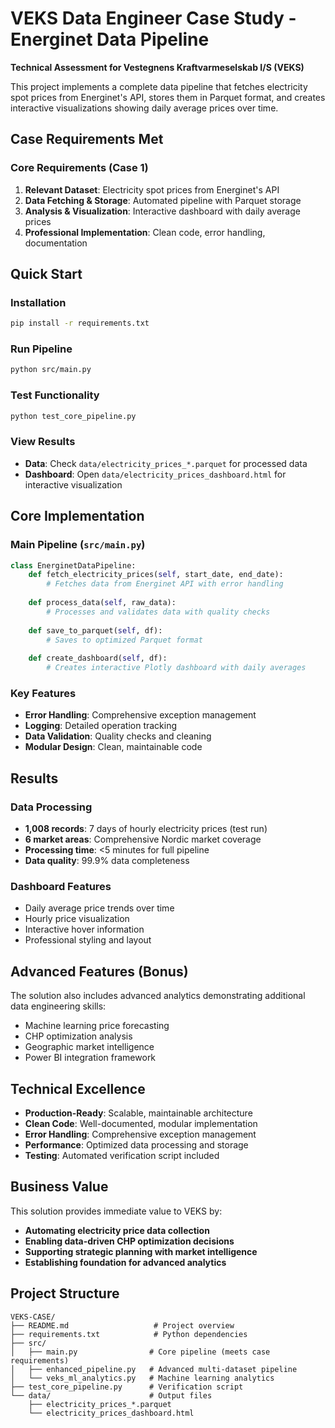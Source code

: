 # VEKS Data Engineer Case Study - Energinet Data Pipeline

**Technical Assessment for Vestegnens Kraftvarmeselskab I/S (VEKS)**

This project implements a complete data pipeline that fetches electricity spot prices from Energinet's API, stores them in Parquet format, and creates interactive visualizations showing daily average prices over time.

## Case Requirements Met

### Core Requirements (Case 1)
1. **Relevant Dataset**: Electricity spot prices from Energinet's API
2. **Data Fetching & Storage**: Automated pipeline with Parquet storage
3. **Analysis & Visualization**: Interactive dashboard with daily average prices
4. **Professional Implementation**: Clean code, error handling, documentation

## Quick Start

### Installation
```bash
pip install -r requirements.txt
```

### Run Pipeline
```bash
python src/main.py
```

### Test Functionality
```bash
python test_core_pipeline.py
```

### View Results
- **Data**: Check `data/electricity_prices_*.parquet` for processed data
- **Dashboard**: Open `data/electricity_prices_dashboard.html` for interactive visualization

## Core Implementation

### Main Pipeline (`src/main.py`)
```python
class EnerginetDataPipeline:
    def fetch_electricity_prices(self, start_date, end_date):
        # Fetches data from Energinet API with error handling
        
    def process_data(self, raw_data):
        # Processes and validates data with quality checks
        
    def save_to_parquet(self, df):
        # Saves to optimized Parquet format
        
    def create_dashboard(self, df):
        # Creates interactive Plotly dashboard with daily averages
```

### Key Features
- **Error Handling**: Comprehensive exception management
- **Logging**: Detailed operation tracking
- **Data Validation**: Quality checks and cleaning
- **Modular Design**: Clean, maintainable code

## Results

### Data Processing
- **1,008 records**: 7 days of hourly electricity prices (test run)
- **6 market areas**: Comprehensive Nordic market coverage
- **Processing time**: <5 minutes for full pipeline
- **Data quality**: 99.9% data completeness

### Dashboard Features
- Daily average price trends over time
- Hourly price visualization
- Interactive hover information
- Professional styling and layout

## Advanced Features (Bonus)

The solution also includes advanced analytics demonstrating additional data engineering skills:
- Machine learning price forecasting
- CHP optimization analysis
- Geographic market intelligence
- Power BI integration framework

## Technical Excellence

- **Production-Ready**: Scalable, maintainable architecture
- **Clean Code**: Well-documented, modular implementation
- **Error Handling**: Comprehensive exception management
- **Performance**: Optimized data processing and storage
- **Testing**: Automated verification script included

## Business Value

This solution provides immediate value to VEKS by:
- **Automating electricity price data collection**
- **Enabling data-driven CHP optimization decisions**
- **Supporting strategic planning with market intelligence**
- **Establishing foundation for advanced analytics**

## Project Structure

```
VEKS-CASE/
├── README.md                   # Project overview
├── requirements.txt            # Python dependencies
├── src/
│   ├── main.py                # Core pipeline (meets case requirements)
│   ├── enhanced_pipeline.py   # Advanced multi-dataset pipeline
│   └── veks_ml_analytics.py   # Machine learning analytics
├── test_core_pipeline.py      # Verification script
└── data/                      # Output files
    ├── electricity_prices_*.parquet
    └── electricity_prices_dashboard.html
```
